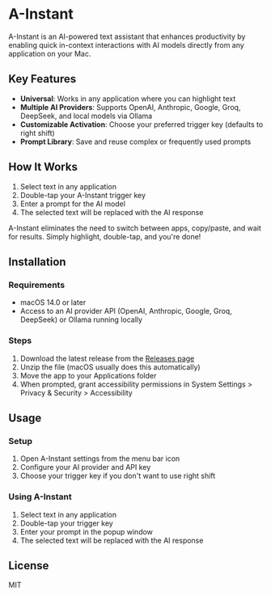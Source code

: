 # A-Instant

A-Instant is an AI-powered text assistant that enhances productivity by enabling quick in-context interactions with AI models directly from any application on your Mac.

## Key Features

- **Universal**: Works in any application where you can highlight text
- **Multiple AI Providers**: Supports OpenAI, Anthropic, Google, Groq, DeepSeek, and local models via Ollama
- **Customizable Activation**: Choose your preferred trigger key (defaults to right shift)
- **Prompt Library**: Save and reuse complex or frequently used prompts

## How It Works

1. Select text in any application
2. Double-tap your A-Instant trigger key
3. Enter a prompt for the AI model
4. The selected text will be replaced with the AI response

A-Instant eliminates the need to switch between apps, copy/paste, and wait for results. Simply highlight, double-tap, and you're done!

## Installation

### Requirements
- macOS 14.0 or later
- Access to an AI provider API (OpenAI, Anthropic, Google, Groq, DeepSeek) or Ollama running locally

### Steps
1. Download the latest release from the [Releases page](https://github.com/YOUR_USERNAME/a-instant/releases)
2. Unzip the file (macOS usually does this automatically)
3. Move the app to your Applications folder
4. When prompted, grant accessibility permissions in System Settings > Privacy & Security > Accessibility

## Usage

### Setup
1. Open A-Instant settings from the menu bar icon
2. Configure your AI provider and API key
3. Choose your trigger key if you don't want to use right shift

### Using A-Instant
1. Select text in any application
2. Double-tap your trigger key
3. Enter your prompt in the popup window
4. The selected text will be replaced with the AI response

## License

MIT
